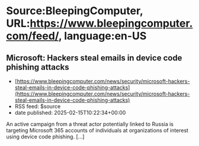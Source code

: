 # Source:BleepingComputer, URL:https://www.bleepingcomputer.com/feed/, language:en-US

## Microsoft: Hackers steal emails in device code phishing attacks
 - [https://www.bleepingcomputer.com/news/security/microsoft-hackers-steal-emails-in-device-code-phishing-attacks](https://www.bleepingcomputer.com/news/security/microsoft-hackers-steal-emails-in-device-code-phishing-attacks)
 - RSS feed: $source
 - date published: 2025-02-15T10:22:34+00:00

An active campaign from a threat actor potentially linked to Russia is targeting Microsoft 365 accounts of individuals at organizations of interest using device code phishing. [...]

